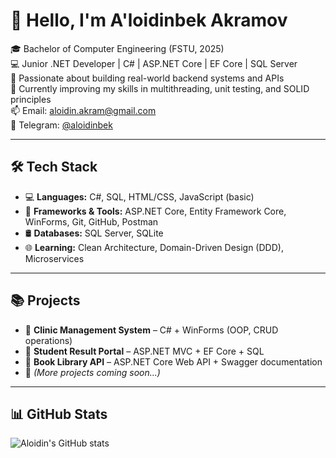 # 👋 Hello, I'm A'loidinbek Akramov

🎓 Bachelor of Computer Engineering (FSTU, 2025)  
💻 Junior .NET Developer | C# | ASP.NET Core | EF Core | SQL Server  
🚀 Passionate about building real-world backend systems and APIs  
🌱 Currently improving my skills in multithreading, unit testing, and SOLID principles  
📫 Email: aloidin.akram@gmail.com  
💬 Telegram: [@aloidinbek](https://t.me/Aloidin)

---

## 🛠 Tech Stack
- 💻 **Languages:** C#, SQL, HTML/CSS, JavaScript (basic)  
- 🔧 **Frameworks & Tools:** ASP.NET Core, Entity Framework Core, WinForms, Git, GitHub, Postman  
- 🛢 **Databases:** SQL Server, SQLite  
- 🌐 **Learning:** Clean Architecture, Domain-Driven Design (DDD), Microservices  

---

## 📚 Projects
- 🔹 **Clinic Management System** – C# + WinForms (OOP, CRUD operations)  
- 🔹 **Student Result Portal** – ASP.NET MVC + EF Core + SQL  
- 🔹 **Book Library API** – ASP.NET Core Web API + Swagger documentation  
- 🔹 *(More projects coming soon...)*

---

## 📊 GitHub Stats
![Aloidin's GitHub stats](https://github-readme-stats.vercel.app/api?username=AloidinAkramov&show_icons=true&theme=default)
